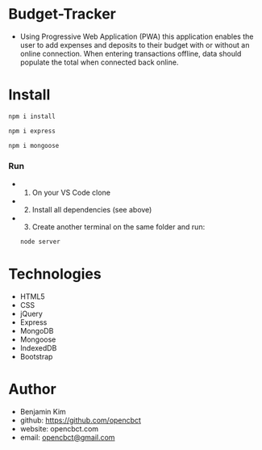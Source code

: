 # Budget-Tracker
- Using Progressive Web Application (PWA) this application enables the user to add expenses and deposits to their budget with or without an online connection. When entering transactions offline, data should populate the total when connected back online.

# Install
```bash
npm i install

npm i express

npm i mongoose

```
### Run 
- 1. On your VS Code clone 
- 2. Install all dependencies (see above)
- 3. Create another terminal on the same folder and run:
    ``` bash
    node server
    ```

# Technologies
- HTML5
- CSS
- jQuery
- Express
- MongoDB
- Mongoose
- IndexedDB
- Bootstrap


# Author
- Benjamin Kim 
- github: https://github.com/opencbct   
- website: opencbct.com
- email: opencbct@gmail.com


